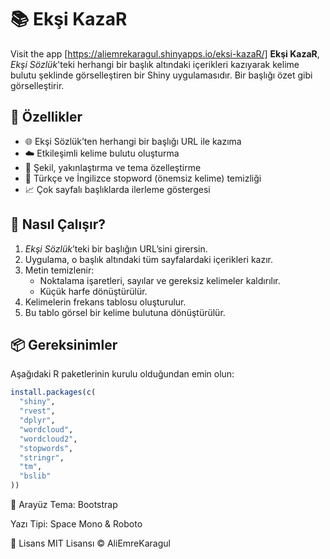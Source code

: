 # 📚 Ekşi KazaR
Visit the app [https://aliemrekaragul.shinyapps.io/eksi-kazaR/]
**Ekşi KazaR**, *Ekşi Sözlük*'teki herhangi bir başlık altındaki içerikleri kazıyarak kelime bulutu şeklinde görselleştiren bir Shiny uygulamasıdır. Bir başlığı özet gibi görselleştirir.

## 🚀 Özellikler

- 🌐 Ekşi Sözlük’ten herhangi bir başlığı URL ile kazıma
- ☁️ Etkileşimli kelime bulutu oluşturma
- 🎨 Şekil, yakınlaştırma ve tema özelleştirme
- 🧠 Türkçe ve İngilizce stopword (önemsiz kelime) temizliği
- 📈 Çok sayfalı başlıklarda ilerleme göstergesi

## 🔧 Nasıl Çalışır?

1. *Ekşi Sözlük*’teki bir başlığın URL’sini girersin.
2. Uygulama, o başlık altındaki tüm sayfalardaki içerikleri kazır.
3. Metin temizlenir:
   - Noktalama işaretleri, sayılar ve gereksiz kelimeler kaldırılır.
   - Küçük harfe dönüştürülür.
4. Kelimelerin frekans tablosu oluşturulur.
5. Bu tablo görsel bir kelime bulutuna dönüştürülür.

## 📦 Gereksinimler

Aşağıdaki R paketlerinin kurulu olduğundan emin olun:

```r
install.packages(c(
  "shiny", 
  "rvest", 
  "dplyr", 
  "wordcloud", 
  "wordcloud2", 
  "stopwords", 
  "stringr", 
  "tm", 
  "bslib"
))
```
🌈 Arayüz
Tema: Bootstrap

Yazı Tipi: Space Mono & Roboto

📃 Lisans
MIT Lisansı © AliEmreKaragul
